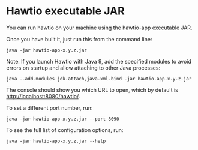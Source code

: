 # Hawtio executable JAR

You can run hawtio on your machine using the hawtio-app executable JAR.

Once you have built it, just run this from the command line:

    java -jar hawtio-app-x.y.z.jar

Note: If you launch Hawtio with Java 9, add the specified modules to avoid errors on startup and allow attaching to other Java processes:

    java --add-modules jdk.attach,java.xml.bind -jar hawtio-app-x.y.z.jar

The console should show you which URL to open, which by default is [http://localhost:8080/hawtio/](http://localhost:8080/hawtio/).

To set a different port number, run:

    java -jar hawtio-app-x.y.z.jar --port 8090

To see the full list of configuration options, run:

    java -jar hawtio-app-x.y.z.jar --help
